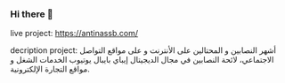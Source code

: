 ### Hi there 👋
live project: https://antinassb.com/

decription project: أشهر النصابين و المحتالين على الأنترنت و على مواقع التواصل الاجتماعي، لائحة النصابين في مجال الديجيتال إيباي بايبال يوتيوب الخدمات الشغل و مواقع التجارة الإلكترونية.
<!--
**antinassb/antinassb** is a ✨ _special_ ✨ repository because its `README.md` (this file) appears on your GitHub profile.

Here are some ideas to get you started:

- 🔭 I’m currently working on ...
- 🌱 I’m currently learning ...
- 👯 I’m looking to collaborate on ...
- 🤔 I’m looking for help with ...
- 💬 Ask me about ...
- 📫 How to reach me: ...
- 😄 Pronouns: ...
- ⚡ Fun fact: ...
-->
